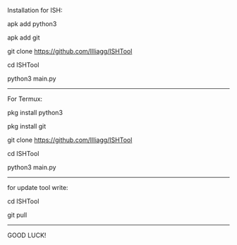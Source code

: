 Installation for ISH: 
         
apk add python3   
                                                                                                                                                                                                                                
apk add git    
                                                                                                                                                                                                                               
git clone https://github.com/Illiagg/ISHTool 
         
cd ISHTool 
         
python3 main.py
        
---------------------------
          
For Termux:
    
pkg install python3
        
pkg install git

git clone https://github.com/Illiagg/ISHTool 
         
cd ISHTool 
         
python3 main.py

----------------------------
  
for update tool write:

cd ISHTool

git pull

-------------------------

GOOD LUCK!  
